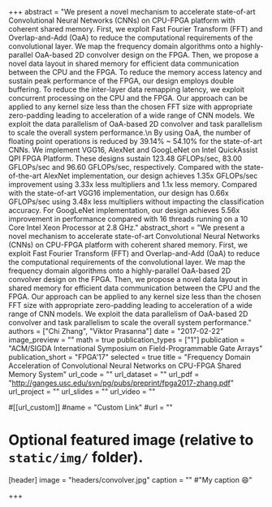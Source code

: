 +++
abstract = "We present a novel mechanism to accelerate state-of-art Convolutional Neural Networks (CNNs) on CPU-FPGA platform with coherent shared memory. First, we exploit Fast Fourier Transform (FFT) and Overlap-and-Add (OaA) to reduce the computational requirements of the convolutional layer. We map the frequency domain algorithms onto a highly-parallel OaA-based 2D convolver design on the FPGA. Then, we propose a novel data layout in shared memory for efficient data communication between the CPU and the FPGA. To reduce the memory access latency and sustain peak performance of the FPGA, our design employs double buffering. To reduce the inter-layer data remapping latency, we exploit concurrent processing on the CPU and the FPGA. Our approach can be applied to any kernel size less than the chosen FFT size with appropriate zero-padding leading to acceleration of a wide range of CNN models. We exploit the data parallelism of OaA-based 2D convolver and task parallelism to scale the overall system performance.\n By using OaA, the number of floating point operations is reduced by 39.14% ~ 54.10% for the state-of-art CNNs. We implement VGG16, AlexNet and GoogLeNet on Intel QuickAssist QPI FPGA Platform. These designs sustain 123.48 GFLOPs/sec, 83.00 GFLOPs/sec and 96.60 GFLOPs/sec, respectively. Compared with the state-of-the-art AlexNet implementation, our design achieves 1.35x GFLOPs/sec improvement using 3.33x less multipliers and 1.1x less memory. Compared with the state-of-art VGG16 implementation, our design has 0.66x GFLOPs/sec using 3.48x less multipliers without impacting the classification accuracy. For GoogLeNet implementation, our design achieves 5.56x improvement in performance compared with 16 threads running on a 10 Core Intel Xeon Processor at 2.8 GHz."
abstract_short = "We present a novel mechanism to accelerate state-of-art Convolutional Neural Networks (CNNs) on CPU-FPGA platform with coherent shared memory. First, we exploit Fast Fourier Transform (FFT) and Overlap-and-Add (OaA) to reduce the computational requirements of the convolutional layer. We map the frequency domain algorithms onto a highly-parallel OaA-based 2D convolver design on the FPGA. Then, we propose a novel data layout in shared memory for efficient data communication between the CPU and the FPGA. Our approach can be applied to any kernel size less than the chosen FFT size with appropriate zero-padding leading to acceleration of a wide range of CNN models. We exploit the data parallelism of OaA-based 2D convolver and task parallelism to scale the overall system performance."
authors = ["Chi Zhang", "Viktor Prasanna"]
date = "2017-02-22"
image_preview = ""
math = true
publication_types = ["1"]
publication = "ACM/SIGDA International Symposium on Field-Programmable Gate Arrays"
publication_short = "FPGA'17"
selected = true
title = "Frequency Domain Acceleration of Convolutional Neural Networks on CPU-FPGA Shared Memory System"
url_code = ""
url_dataset = ""
url_pdf = "http://ganges.usc.edu/svn/pg/pubs/preprint/fpga2017-zhang.pdf"
url_project = ""
url_slides = ""
url_video = ""

#[[url_custom]]
#name = "Custom Link"
#url = ""

# Optional featured image (relative to `static/img/` folder).
[header]
image = "headers/convolver.jpg"
caption = "" #"My caption :smile:"

+++


